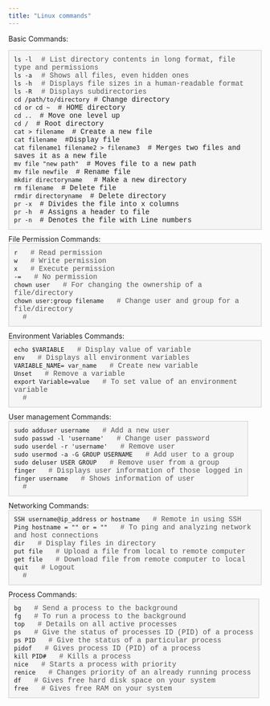 ```yaml
---
title: "Linux commands"
---
```


Basic Commands:

<div style="background-color: #f5f5f5; border: 1px solid #ccc; padding: 10px; margin-bottom: 10px; display: inline-block; font-family: 'Courier New', Courier, monospace;">
  <code>ls -l</code> 
  <span style="margin-left: 10px; color: #555;"># List directory contents in long format, file type and permissions</span>
  <br>
  <code>ls -a</code>
  <span style="margin-left: 10px; color: #555;"># Shows all files, even hidden ones</span>
  <br>
  <code>ls -h</code> 
  <span style="margin-left: 10px; color: #555;"># Displays file sizes in a human-readable format</span>
  <br>
  <code>ls -R</code> 
  <span style="margin-left: 10px; color: #555;"># Displays subdirectories</span>
  <br>
  <code>cd /path/to/directory</code>  
  <span class="command-description"># Change directory</span>
  <br>
  <code>cd or cd ~ </code>  
  <span class="command-description"># HOME directory</span>
  <br>
  <code>cd .. </code>  
  <span class="command-description"># Move one level up </span>
  <br>
  <code>cd / </code>  
  <span class="command-description"># Root directory</span>
  <br>
  <code>cat > filename </code>  
  <span class="command-description"># Create a new file </span>
  <br>
  <code>cat filename </code>  
  <span class="command-description">#Display file </span>
  <br>
  <code>cat filename1 filename2 > filename3 </code>  
  <span class="command-description"># Merges two files and saves it as a new file </span>
  <br>
  <code>mv file "new path" </code>  
  <span class="command-description"># Moves file to a new path </span>
  <br>
  <code>mv file newfile </code>  
  <span class="command-description"># Rename file </span>
  <br>
  <code>mkdir directoryname  </code>  
  <span class="command-description"># Make a new directory</span>
  <br>
  <code>rm filename </code>  
  <span class="command-description"># Delete file</span>
  <br>
  <code>rmdir directoryname </code>  
  <span class="command-description"># Delete directory </span>
  <br>
  <code>pr -x </code>  
  <span class="command-description"># Divides the file into x columns</span>
  <br>
  <code>pr -h </code>  
  <span class="command-description"># Assigns a header to file</span>
  <br>
  <code>pr -n </code>  
  <span class="command-description"># Denotes the file with Line numbers</span>
  <br>
</div>
File Permission Commands:

<div style="background-color: #f5f5f5; border: 1px solid #ccc; padding: 10px; margin-bottom: 10px; display: inline-block; font-family: 'Courier New', Courier, monospace;">
  <code>r </code> 
  <span style="margin-left: 10px; color: #555;"># Read permission</span>
  <br>
  <code>w </code> 
  <span style="margin-left: 10px; color: #555;"># Write permission</span>
  <br>
  <code>x </code> 
  <span style="margin-left: 10px; color: #555;"># Execute permission</span>
  <br>
  <code>-= </code> 
  <span style="margin-left: 10px; color: #555;"># No permission</span>
  <br>
  <code>chown user </code> 
  <span style="margin-left: 10px; color: #555;"># For changing the ownership of a file/directory</span>
  <br>
  <code>chown user:group filename </code> 
  <span style="margin-left: 10px; color: #555;"># Change user and group for a file/directory</span>
  <br>
  <code> </code> 
  <span style="margin-left: 10px; color: #555;"># </span>
  <br>
</div>
Environment Variables Commands:

<div style="background-color: #f5f5f5; border: 1px solid #ccc; padding: 10px; margin-bottom: 10px; display: inline-block; font-family: 'Courier New', Courier, monospace;">
  <code>echo $VARIABLE </code> 
  <span style="margin-left: 10px; color: #555;"># Display value of variable</span>
  <br>
  <code>env </code> 
  <span style="margin-left: 10px; color: #555;"># Displays all environment variables</span>
  <br>
  <code>VARIABLE_NAME= var_name </code> 
  <span style="margin-left: 10px; color: #555;"># Create new variable</span>
  <br>
  <code>Unset </code> 
  <span style="margin-left: 10px; color: #555;"># Remove a variable</span>
  <br>
  <code>export Variable=value </code> 
  <span style="margin-left: 10px; color: #555;"># To set value of an environment variable</span>
  <br>
  <code> </code> 
  <span style="margin-left: 10px; color: #555;"># </span>
  <br>
</div>
User management Commands:

<div style="background-color: #f5f5f5; border: 1px solid #ccc; padding: 10px; margin-bottom: 10px; display: inline-block; font-family: 'Courier New', Courier, monospace;">
  <code>sudo adduser username </code> 
  <span style="margin-left: 10px; color: #555;"># Add a new user</span>
  <br>
  <code>sudo passwd -l 'username' </code> 
  <span style="margin-left: 10px; color: #555;"># Change user password</span>
  <br>
  <code>sudo userdel -r 'username' </code> 
  <span style="margin-left: 10px; color: #555;"># Remove user</span>
  <br>
  <code>sudo usermod -a -G GROUP USERNAME </code> 
  <span style="margin-left: 10px; color: #555;"># Add user to a group</span>
  <br>
  <code>sudo deluser USER GROUP </code> 
  <span style="margin-left: 10px; color: #555;"># Remove user from a group</span>
  <br>
  <code>finger </code> 
  <span style="margin-left: 10px; color: #555;"># Displays user information of those logged in</span>
  <br>
  <code>finger username </code> 
  <span style="margin-left: 10px; color: #555;"># Shows information of user </span>
  <br>
  <code> </code> 
  <span style="margin-left: 10px; color: #555;"># </span>
  <br>
</div>
Networking Commands:

<div style="background-color: #f5f5f5; border: 1px solid #ccc; padding: 10px; margin-bottom: 10px; display: inline-block; font-family: 'Courier New', Courier, monospace;">
  <code>SSH username@ip_address or hostname </code> 
  <span style="margin-left: 10px; color: #555;"># Remote in using SSH</span>
  <br>
  <code>Ping hostname = "" or = "" </code> 
  <span style="margin-left: 10px; color: #555;"># To ping and analyzing network and host connections</span>
  <br>
  <code>dir </code> 
  <span style="margin-left: 10px; color: #555;"># Display files in directory</span>
  <br>
  <code>put file </code> 
  <span style="margin-left: 10px; color: #555;"># Upload a file from local to remote computer</span>
  <br>
  <code>get file </code> 
  <span style="margin-left: 10px; color: #555;"># Download file from remote computer to local</span>
  <br>
  <code>quit </code> 
  <span style="margin-left: 10px; color: #555;"># Logout</span>
  <br>
  <code> </code> 
  <span style="margin-left: 10px; color: #555;"># </span>
  <br>
</div>
Process Commands:

<div style="background-color: #f5f5f5; border: 1px solid #ccc; padding: 10px; margin-bottom: 10px; display: inline-block; font-family: 'Courier New', Courier, monospace;">
  <code>bg </code> 
  <span style="margin-left: 10px; color: #555;"># Send a process to the background</span>
  <br>
  <code>fg </code> 
  <span style="margin-left: 10px; color: #555;"># To run a process to the background</span>
  <br>
  <code>top </code> 
  <span style="margin-left: 10px; color: #555;"># Details on all active processes</span>
  <br>
  <code>ps </code> 
  <span style="margin-left: 10px; color: #555;"># Give the status of processes ID (PID) of a process</span>
  <br>
  <code>ps PID </code> 
  <span style="margin-left: 10px; color: #555;"># Give the status of a particular process</span>
  <br>
  <code>pidof </code> 
  <span style="margin-left: 10px; color: #555;"># Gives process ID (PID) of a process</span>
  <br>
  <code>kill PID# </code> 
  <span style="margin-left: 10px; color: #555;"># Kills a process</span>
  <br>
  <code>nice </code> 
  <span style="margin-left: 10px; color: #555;"># Starts a process with priority</span>
  <br>
  <code>renice </code> 
  <span style="margin-left: 10px; color: #555;"># Changes priority of an already running process</span>
  <br>
  <code>df </code> 
  <span style="margin-left: 10px; color: #555;"># Gives free hard disk space on your system</span>
  <br>
  <code>free </code> 
  <span style="margin-left: 10px; color: #555;"># Gives free RAM on your system</span>
  <br>
</div>

